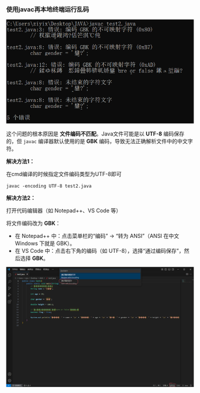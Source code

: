 ### 使用javac再本地终端运行乱码

![image-20250217110535029](JavaStudyQuestion.assets/image-20250217110535029.png)

这个问题的根本原因是 **文件编码不匹配**。Java文件可能是以 **UTF-8** 编码保存的，但 `javac` 编译器默认使用的是 **GBK** 编码，导致无法正确解析文件中的中文字符。

**解决方法1：**

在cmd编译的时候指定文件编码类型为UTF-8即可

```
javac -encoding UTF-8 test2.java
```



**解决方法2：**

打开代码编辑器（如 Notepad++、VS Code 等）

将文件编码改为 **GBK**：

- 在 Notepad++ 中：点击菜单栏的“编码” -> “转为 ANSI”（ANSI 在中文 Windows 下就是 GBK）。
- 在 VS Code 中：点击右下角的编码（如 UTF-8），选择“通过编码保存”，然后选择 **GBK**。

![image-20250217111754702](JavaStudyQuestion.assets/image-20250217111754702.png)

